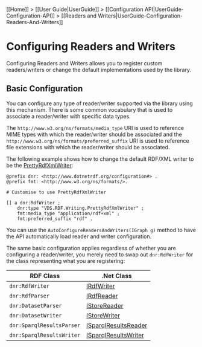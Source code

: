[[Home]] > [[User Guide|UserGuide]] > [[Configuration API|UserGuide-Configuration-API]] > [[Readers and Writers|UserGuide-Configuration-Readers-And-Writers]]

# Configuring Readers and Writers 

Configuring Readers and Writers allows you to register custom readers/writers or change the default implementations used by the library.

## Basic Configuration 

You can configure any type of reader/writer supported via the library using this mechanism.  There is some common vocabulary that is used to associate a reader/writer with specific data types.

The `http://www.w3.org/ns/formats/media_type` URI is used to reference MIME types with which the reader/writer should be associated and the `http://www.w3.org/ns/formats/preferred_suffix` URI is used to reference file extensions with which the reader/writer should be associated.

The following example shows how to change the default RDF/XML writer to be the [PrettyRdfXmlWriter](http://www.dotnetrdf.org/api/index.asp?Topic=VDS.RDF.Writing.PrettyRdfXmlWriter):

```turtle
@prefix dnr: <http://www.dotnetrdf.org/configuration#> .
@prefix fmt: <http://www.w3.org/ns/formats/>.

# Customise to use PrettyRdfXmlWriter

[] a dnr:RdfWriter ;
	dnr:type "VDS.RDF.Writing.PrettyRdfXmlWriter" ;
	fmt:media_type "application/rdf+xml" ;
	fmt:preferred_suffix "rdf" .
```

You can use the `AutoConfigureReadersAndWriters(IGraph g)` method to have the API automatically load reader and writer configuration.

The same basic configuration applies regardless of whether you are configuring a reader/writer, you merely need to swap out `dnr:RdfWriter` for the class representing what you are registering:

| RDF Class | .Net Class |
| --- | --- |
| `dnr:RdfWriter` | [IRdfWriter](https://dotnetrdf.github.io/api/html/T_VDS_RDF_IRdfWriter.htm) |
| `dnr:RdfParser` | [IRdfReader](https://dotnetrdf.github.io/api/html/T_VDS_RDF_IRdfReader.htm) |
| `dnr:DatasetParser` | [IStoreReader](https://dotnetrdf.github.io/api/html/T_VDS_RDF_IStoreReader.htm) |
| `dnr:DatasetWriter` | [IStoreWriter](https://dotnetrdf.github.io/api/html/T_VDS_RDF_IStoreWriter.htm) |
| `dnr:SparqlResultsParser` | [ISparqlResultsReader](https://dotnetrdf.github.io/api/html/T_VDS_RDF_ISparqlResultsReader.htm) |
| `dnr:SparqlResultsWriter` | [ISparqlResultsWriter](https://dotnetrdf.github.io/api/html/T_VDS_RDF_ISparqlResultsWriter.htm) |